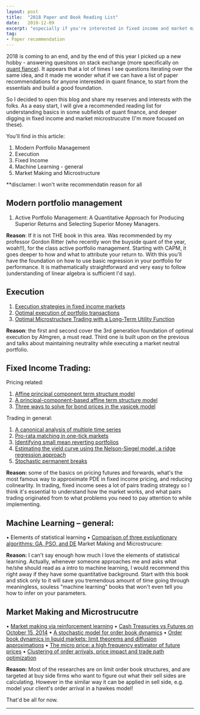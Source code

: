 ```yaml
---
layout: post
title:  "2018 Paper and Book Reading List"
date:   2018-12-09
excerpt: "especially if you're interested in fixed income and market microstructure..."
tag:
- Paper recommendation
---
```




2018 is coming to an end, and by the end of this year I picked up a new hobby - answering quesitons on stack exchange (more specifically on [quant fiance]( https://quant.stackexchange.com/)). It appears that a lot of times I see questions iterating over the same idea, and it made me wonder what if we can have a list of paper recommendations for anyone interested in quant finance, to start from the essentials and build a good foundation.  

So I decided to open this blog and share my reserves and interests with the folks. As a easy start, I will give a recommended reading list for understanding basics in some subfields of quant finance, and deeper digging in fixed income and market microstrucutre (I'm more focused on these).

You'll find in this article: 
1. Modern Portfolio Management
2. Execution
3. Fixed Income
4. Machine Learning - general
5. Market Making and Microstructure

**disclamer: I won't write recommendatin reason for all

## Modern portfolio management
1. Active Portfolio Management: A Quantitative Approach for Producing Superior Returns and Selecting Superior Money Managers.

**Reason**: If it is not THE book in this area. Was recommended by my professor Gordon Ritter (who recently won the buyside quant of the year, woah!!), for the class active portfolio management. Starting with CAPM, it goes deeper to how and what to attribute your return to. With this you'll have the foundation on how to use basic regression in your portfolio for performance. It is mathematically straightforward and very easy to follow (understanding of linear algebra is sufficient I'd say).

## Execution
1. [Execution strategies in fixed income markets](http://citeseerx.ist.psu.edu/viewdoc/download;jsessionid=3DF6A80EC589C258C238ACA68F065873?doi=10.1.1.421.4916&rep=rep1&type=pdf)
2. [Optimal execution of portfolio transactions](https://www.math.nyu.edu/faculty/chriss/optliq_f.pdf)
3. [Optimal Microstructure Trading with a Long-Term Utility Function](https://papers.ssrn.com/sol3/papers.cfm?abstract_id=3057570)

**Reason**: the first and second cover the 3rd generation foundation of optimal execution by Almgren, a must read. Third one is built upon on the previous and talks about maintaining neutrality while executing a market neutral portfolio.

## Fixed Income Trading:
Pricing related:
1. [Affine principal component term structure model](https://papers.ssrn.com/sol3/papers.cfm?abstract_id=2438623)
2. [A principal-component-based affine term structure model](https://papers.ssrn.com/sol3/papers.cfm?abstract_id=2451130)
3. [Three ways to solve for bond prices in the vasicek model](http://www.kurims.kyoto-u.ac.jp/EMIS/journals/HOA/JAMDS/8/11.pdf)

Trading in general:
1.  [A canonical analysis of multiple time series](http://pages.stern.nyu.edu/~dbackus/BCZ/HS/BoxTiao_canonical_Bio_77.pdf)
2.	[Pro-rata matching in one-tick markets](https://www.cass.city.ac.uk/__data/assets/pdf_file/0004/128083/Large.pdf)
3.	[Identifying small mean reverting portfolios](https://www.di.ens.fr/~aspremon/PDF/MeanRevVec.pdf)
4.	[Estimating the yield curve using the Nelson-Siegel model, a ridge regression approach](https://papers.ssrn.com/sol3/papers.cfm?abstract_id=2054689)
4.	[Stochastic permanent breaks](https://www.mitpressjournals.org/doi/abs/10.1162/003465399558382?journalCode=rest)

**Reason:** some of the basics on pricing futures and forwards, what's the most famous way to approximate PDE in fixed income pricing, and reducing colinearlity. In trading, fixed income sees a lot of pairs trading strategy so I think it's essential to understand how the market works, and what pairs trading originated from to what problems you need to pay attention to while implementing.

## Machine Learning – general:
•	Elements of statistical learning
•	[Comparison of three evoluntionary algorithms: GA, PSO, and DE](https://pdfs.semanticscholar.org/9d07/cb2ffec8f5b63d6a329dec5b88987776303e.pdf)
Market Making and Microstrucure:

**Reason:** I can't say enough how much I love the elements of statistical learning. Actually, whenever someone approaches me and asks what he/she should read as a intro to machine learning, I would recommend this right away if they have some quantitative background. Start with this book and stick only to it will save you tremendous amount of time going through meaningless, souless "machine learning" books that won't even tell you how to infer on your parameters.

## Market Making and Microstrucutre
•	[Market making via reinforcement learning](https://arxiv.org/abs/1804.04216)
•	[Cash Treasuries vs Futures on October 15, 2014](https://quantitativebrokers.com/wp-content/uploads/2017/05/Oct15-BTec1.pdf)
•	[A stochastic model for order book dynamics](http://citeseerx.ist.psu.edu/viewdoc/download?doi=10.1.1.139.1085&rep=rep1&type=pdf)
•	[Order book dynamics in liquid markets: limit theorems and diffusion approximations](https://arxiv.org/abs/1202.6412)
•	[The micro price: a high frequency estimator of future prices](https://papers.ssrn.com/sol3/papers.cfm?abstract_id=2970694)
•	[Clustering of order arrivals, price impact and trade path optimization](http://users.iems.northwestern.edu/~armbruster/2007msande444/Hewlett2006%20price%20impact.pdf)

**Reason:** Most of the researches are on limit order book structures, and are targeted at buy side firms who want to figure out what their sell sides are calculating. However in the similar way it can be applied in sell side, e.g. model your client's order arrival in a hawkes model!

That'd be all for now. 

---